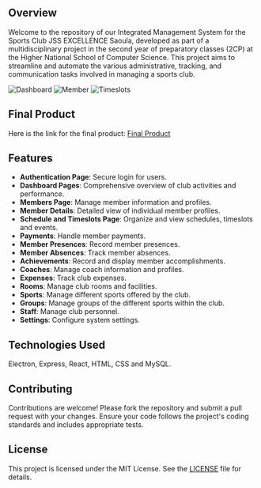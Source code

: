 ## Overview

Welcome to the repository of our Integrated Management System for the Sports Club JSS EXCELLENCE Saoula, developed as part of a multidisciplinary project in the second year of preparatory classes (2CP) at the Higher National School of Computer Science. This project aims to streamline and automate the various administrative, tracking, and communication tasks involved in managing a sports club.

![Dashboard](.githubutils/dashboard.png)
![Member](.githubutils/member.png)
![Timeslots](.githubutils/timeslots.png)

## Final Product

Here is the link for the final product: [Final Product](https://drive.google.com/file/d/1hBCuPEtvsee5epnBB1vp5Ps0k2yUcRKe/view?usp=sharing)

## Features

- **Authentication Page**: Secure login for users.
- **Dashboard Pages**: Comprehensive overview of club activities and performance.
- **Members Page**: Manage member information and profiles.
- **Member Details**: Detailed view of individual member profiles.
- **Schedule and Timeslots Page**: Organize and view schedules, timeslots and events.
- **Payments**: Handle member payments.
- **Member Presences**: Record member presences.
- **Member Absences**: Track member absences.
- **Achievements**: Record and display member accomplishments.
- **Coaches**: Manage coach information and profiles.
- **Expenses**: Track club expenses.
- **Rooms**: Manage club rooms and facilities.
- **Sports**: Manage different sports offered by the club.
- **Groups**: Manage groups of the different sports within the club.
- **Staff**: Manage club personnel.
- **Settings**: Configure system settings.

## Technologies Used

Electron, Express, React, HTML, CSS and MySQL.

## Contributing

Contributions are welcome! Please fork the repository and submit a pull request with your changes. Ensure your code follows the project's coding standards and includes appropriate tests.

## License

This project is licensed under the MIT License. See the [LICENSE](LICENSE) file for details.
